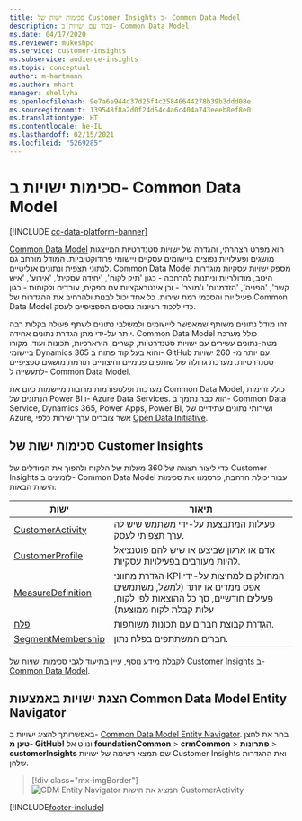 ```yaml
---
title: סכימות ישות של Customer Insights ב- Common Data Model‏
description: עבוד עם ישויות ב- Common Data Model.
ms.date: 04/17/2020
ms.reviewer: mukeshpo
ms.service: customer-insights
ms.subservice: audience-insights
ms.topic: conceptual
author: m-hartmann
ms.author: mhart
manager: shellyha
ms.openlocfilehash: 9e7a6e944d37d25f4c25846644278b39b3ddd08e
ms.sourcegitcommit: 139548f8a2d0f24d54c4a6c404a743eeeb8ef8e0
ms.translationtype: HT
ms.contentlocale: he-IL
ms.lasthandoff: 02/15/2021
ms.locfileid: "5269285"
---
```

# <a name="entity-schemas-in-common-data-model"></a>סכימות ישויות ב- Common Data Model

[!INCLUDE [cc-data-platform-banner](../includes/cc-data-platform-banner.md)]

[Common Data Model](https://docs.microsoft.com/common-data-model/) הוא מפרט הצהרתי, והגדרה של ישויות סטנדרטיות המייצגות מושגים ופעילויות נפוצים ביישומים עסקיים ויישומי פרודוקטיביות. המודל מורחב גם לנתוני תצפית ונתונים אנליטיים. Common Data Model מספק ישויות עסקיות מוגדרות היטב, מודולריות וניתנות להרחבה - כגון 'תיק לקוח', 'יחידה עסקית', 'אירוע', 'איש קשר', 'הפניה', 'הזדמנות' ו'מוצר' - וכן אינטראקציות עם ספקים, עובדים ולקוחות - כגון פעילויות והסכמי רמת שירות. כל אחד יכול לבנות ולהרחיב את ההגדרות של Common Data Model כדי ללכוד רעיונות נוספים הספציפיים לעסק.

זהו מודל נתונים משותף שמאפשר ליישומים ולמשלבי נתונים לשתף פעולה בקלות רבה יותר על-ידי מתן הגדרת נתונים אחידה. Common Data Model כולל מערכת מטה-נתונים עשירים עם ישויות סטנדרטיות, קשרים, הירארכיות, תכונות ועוד. מקורו ביישומי Dynamics 365 והוא בעל קוד פתוח ב- GitHub עם יותר מ- 260 ישויות סטנדרטיות. מערכת גדולה של שותפים פנימיים וחיצוניים תורמת מושגים ספציפיים לתעשייה ל- Common Data Model.

מערכות ופלטפורמות מרובות מיישמות כיום את Common Data Model, כולל זרימות הנתונים של Power BI ו- Azure Data Services. הוא כבר נתמך ב- Common Data Service,‏ Dynamics 365, Power Apps, Power BI, ושירותי נתונים עתידיים של Azure, אשר צוברים ערך ישירות כלפי [Open Data Initiative](https://www.microsoft.com/open-data-initiative).

## <a name="customer-insights-entity-schemas"></a>סכימות ישות של Customer Insights

כדי ליצור תצוגה של 360 מעלות של הלקוח ולהפוך את המודלים של Customer Insights לזמינים ב- Common Data Model עבור יכולת הרחבה, פרסמנו את סכימות הישות הבאות:

| ישות | תיאור |
|---------|---------|
|[CustomerActivity](https://docs.microsoft.com/common-data-model/schema/core/applicationcommon/foundationcommon/crmcommon/solutions/customerinsights/customeractivity) | פעילות המתבצעת על-ידי משתמש שיש לה ערך תצפיתי לעסק. |
|[CustomerProfile](https://docs.microsoft.com/common-data-model/schema/core/applicationcommon/foundationcommon/crmcommon/solutions/customerinsights/customerprofile) | אדם או ארגון שביצעו או שיש להם פוטנציאל להיות מעורבים בפעילויות עסקיות. |
|[MeasureDefinition](https://docs.microsoft.com/common-data-model/schema/core/applicationcommon/foundationcommon/crmcommon/solutions/customerinsights/measuredefinition) | הגדרת מחווני KPI המחולקים למחיצות על-ידי אפס ממדים או יותר (למשל, משתמשים פעילים חודשיים, סך כל ההוצאות לפי לקוח, עלות קבלת לקוח ממוצעת) |
|[פלח](https://docs.microsoft.com/common-data-model/schema/core/applicationcommon/foundationcommon/crmcommon/solutions/customerinsights/segment) | הגדרת קבוצת חברים עם תכונות משותפות. |
|[SegmentMembership](https://docs.microsoft.com/common-data-model/schema/core/applicationcommon/foundationcommon/crmcommon/solutions/customerinsights/segmentmembership) | חברים המשתתפים בפלח נתון. |

לקבלת מידע נוסף, עיין בתיעוד לגבי [סכימות ישויות של Customer Insights ב- Common Data Model](https://docs.microsoft.com/common-data-model/schema/core/applicationcommon/foundationcommon/crmcommon/solutions/customerinsights/overview).

## <a name="view-entities-using-the-common-data-model-entity-navigator"></a>הצגת ישויות באמצעות Common Data Model Entity Navigator

באפשרותך להציג ישויות ב- [Common Data Model Entity Navigator](https://microsoft.github.io/CDM/). בחר את לחצן **טען מ- GitHub!** ונווט אל **foundationCommon** > **crmCommon** > **פתרונות** > **customerInsights** שם תמצא רשימה של ישויות Customer Insights ואת ההגדרות שלהן.
> [!div class="mx-imgBorder"]
> ![CDM Entity Navigator המציג את הישות CustomerActivity](media/CDM-entity-navigator.png "CDM Entity Navigator המציג את הישות CustomerActivity")


[!INCLUDE[footer-include](../includes/footer-banner.md)]
